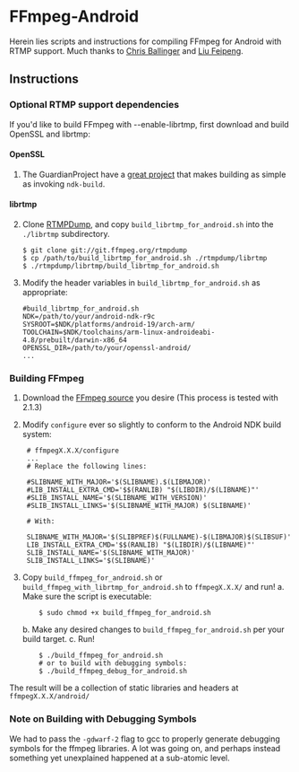 # FFmpeg-Android
Herein lies scripts and instructions for compiling FFmpeg for Android with RTMP support. Much thanks to [Chris Ballinger](https://github.com/chrisballinger/) and [Liu Feipeng](http://www.roman10.net/how-to-build-ffmpeg-with-ndk-r9/).

## Instructions

### Optional RTMP support dependencies
If you'd like to build FFmpeg with --enable-librtmp, first download and build OpenSSL and librtmp:

#### OpenSSL
1. The GuardianProject have a [great project](https://github.com/guardianproject/openssl-android) that makes building as simple as invoking `ndk-build`.

#### librtmp
2. Clone [RTMPDump](http://rtmpdump.mplayerhq.hu/), and copy `build_librtmp_for_android.sh` into the `./librtmp` subdirectory.

       $ git clone git://git.ffmpeg.org/rtmpdump
       $ cp /path/to/build_librtmp_for_android.sh ./rtmpdump/librtmp
       $ ./rtmpdump/librtmp/build_librtmp_for_android.sh

3. Modify the header variables in `build_librtmp_for_android.sh` as appropriate:

       #build_librtmp_for_android.sh
       NDK=/path/to/your/android-ndk-r9c
 	   SYSROOT=$NDK/platforms/android-19/arch-arm/
	   TOOLCHAIN=$NDK/toolchains/arm-linux-androideabi-4.8/prebuilt/darwin-x86_64
	   OPENSSL_DIR=/path/to/your/openssl-android/
	   ...


### Building FFmpeg

1. Download the [FFmpeg source](http://www.ffmpeg.org/download.html) you desire (This process is tested with 2.1.3)

      
2. Modify `configure` ever so slightly to conform to the Android NDK build system:
      
        # ffmpegX.X.X/configure
        ...
   		# Replace the following lines:
   		
		#SLIBNAME_WITH_MAJOR='$(SLIBNAME).$(LIBMAJOR)'
		#LIB_INSTALL_EXTRA_CMD='$$(RANLIB) "$(LIBDIR)/$(LIBNAME)"'
		#SLIB_INSTALL_NAME='$(SLIBNAME_WITH_VERSION)'
		#SLIB_INSTALL_LINKS='$(SLIBNAME_WITH_MAJOR) $(SLIBNAME)'
		
		# With: 
		
		SLIBNAME_WITH_MAJOR='$(SLIBPREF)$(FULLNAME)-$(LIBMAJOR)$(SLIBSUF)'
		LIB_INSTALL_EXTRA_CMD='$$(RANLIB) "$(LIBDIR)/$(LIBNAME)"'
		SLIB_INSTALL_NAME='$(SLIBNAME_WITH_MAJOR)'
		SLIB_INSTALL_LINKS='$(SLIBNAME)'
		
 3. Copy `build_ffmpeg_for_android.sh` or `build_ffmpeg_with_librtmp_for_android.sh` to `ffmpegX.X.X/` and run!
    a. Make sure the script is executable:
    
    		$ sudo chmod +x build_ffmpeg_for_android.sh    
    		
    b. Make any desired changes to `build_ffmpeg_for_android.sh` per your build target.	
    c. Run!
    
    		$ ./build_ffmpeg_for_android.sh	
    		# or to build with debugging symbols:
    		$ ./build_ffmpeg_debug_for_android.sh
    		
    		
The result will be a collection of static libraries and headers at `ffmpegX.X.X/android/`

### Note on Building with Debugging Symbols

We had to pass the `-gdwarf-2` flag to gcc to properly generate debugging symbols for the ffmpeg libraries. A lot was going on, and perhaps instead something yet unexplained happened at a sub-atomic level.  
